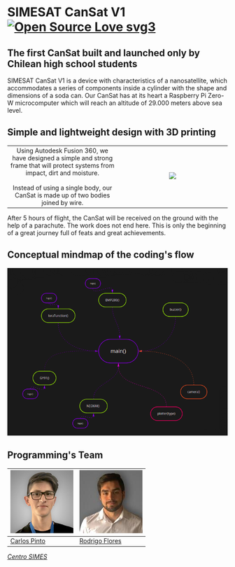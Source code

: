 # SIMESAT CanSat V1 [![Open Source Love svg3](https://badges.frapsoft.com/os/v3/open-source.svg?v=103)](https://github.com/ellerbrock/open-source-badges/)

## The first CanSat built and launched only by Chilean high school students

SIMESAT CanSat V1 is a device with characteristics of a nanosatellite, which accommodates a series of components inside a cylinder with the shape and dimensions of a soda can. Our CanSat has at its heart a Raspberry Pi Zero-W microcomputer which will reach an altitude of 29.000 meters above sea level.
<br>

## Simple and lightweight design with 3D printing
<table width="100%">
  <tr>
  <td width="50%" align='center'>
Using Autodesk Fusion 360, we have designed a simple and strong frame that will protect systems from impact, dirt and moisture.
<br><br>
Instead of using a single body, our CanSat is made up of two bodies joined by wire.
  </td>
  <td width="100%" align='center'>
<img src=https://raw.githubusercontent.com/CxrlosKenobi/CanSat-programming/main/assets/media/CanSat-Diseno-v4.gif>
  </td>
  </table>

After 5 hours of flight, the CanSat will be received on the ground with the help of a parachute.
The work does not end here. This is only the beginning of a great journey full of feats and great achievements.


## Conceptual mindmap of the coding's flow
![image](https://raw.githubusercontent.com/CxrlosKenobi/CanSat-programming/main/assets/images/flow.png)
<br><p align="center">

## Programming's Team
[![Carlos Pinto](https://raw.githubusercontent.com/CxrlosKenobi/CanSat-programming/main/assets/images/CarlosPinto.jpg)](https://www.linkedin.com/in/carloskenobi/) | [![Rodrigo Flores](https://raw.githubusercontent.com/CxrlosKenobi/CanSat-programming/main/assets/images/RodrigoFlores.jpeg)](https://www.linkedin.com/in/rodrigo-flores-549269160/)
---|---
[Carlos Pinto ](https://www.linkedin.com/in/carloskenobi/) |[Rodrigo Flores](http://linkedin.com/in/rodrigo-flores-549269160)





*[Centro SIMES](https://aeroespacial.centrosimes.cl/)*
